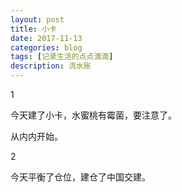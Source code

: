 ```yaml
---
layout: post
title: 小卡
date: 2017-11-13
categories: blog
tags: [记录生活的点点滴滴]
description: 流水账
---
```


1 

今天建了小卡，水蜜桃有霉菌，要注意了。

从内内开始。

2

今天平衡了仓位，建仓了中国交建。
